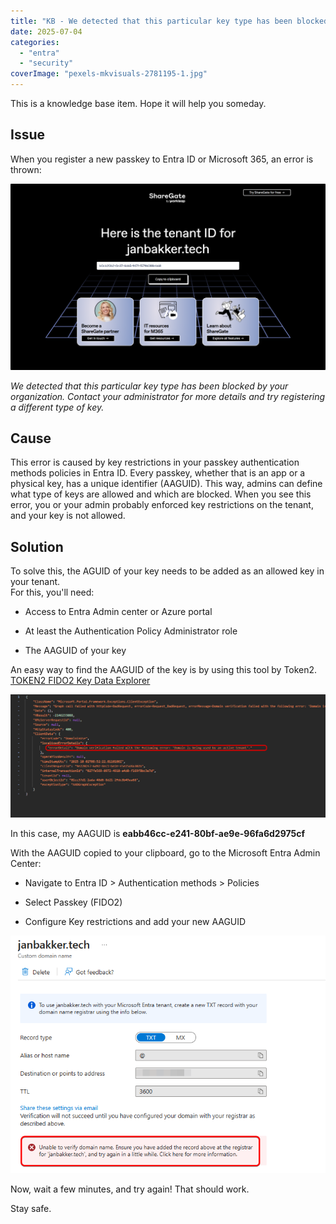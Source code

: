 ```yaml
---
title: "KB - We detected that this particular key type has been blocked by your organization"
date: 2025-07-04
categories: 
  - "entra"
  - "security"
coverImage: "pexels-mkvisuals-2781195-1.jpg"
---
```


This is a knowledge base item. Hope it will help you someday.

## Issue

When you register a new passkey to Entra ID or Microsoft 365, an error is thrown:

![](/assets/images/image.png)

_We detected that this particular key type has been blocked by your organization. Contact your administrator for more details and try registering a different type of key._

## Cause

This error is caused by key restrictions in your passkey authentication methods policies in Entra ID. Every passkey, whether that is an app or a physical key, has a unique identifier (AAGUID). This way, admins can define what type of keys are allowed and which are blocked. When you see this error, you or your admin probably enforced key restrictions on the tenant, and your key is not allowed.

## Solution

To solve this, the AGUID of your key needs to be added as an allowed key in your tenant.  
For this, you'll need:

- Access to Entra Admin center or Azure portal

- At least the Authentication Policy Administrator role

- The AAGUID of your key

An easy way to find the AAGUID of the key is by using this tool by Token2. [TOKEN2 FIDO2 Key Data Explorer](https://tools.token2.com/fido2/info/)

![](/assets/images/image-3.png)

In this case, my AAGUID is **eabb46cc-e241-80bf-ae9e-96fa6d2975cf**

With the AAGUID copied to your clipboard, go to the Microsoft Entra Admin Center:

- Navigate to Entra ID > Authentication methods > Policies

- Select Passkey (FIDO2)

- Configure Key restrictions and add your new AAGUID

![](/assets/images/image-2.png)

Now, wait a few minutes, and try again! That should work.

Stay safe.
